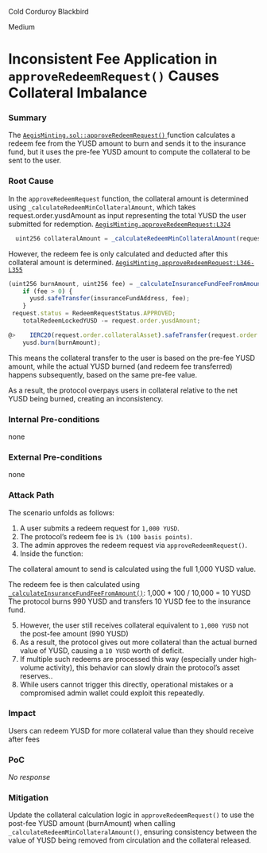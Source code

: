 Cold Corduroy Blackbird

Medium

# Inconsistent Fee Application in `approveRedeemRequest()` Causes Collateral Imbalance

### Summary

The [`AegisMinting.sol::approveRedeemRequest()` ](https://github.com/sherlock-audit/2025-04-aegis-op-grant-Larataiwo/issues#L324-L355) function calculates a redeem fee from the YUSD amount to burn and sends it to the insurance fund, but it uses the pre-fee YUSD amount to compute the collateral to be sent to the user. 

### Root Cause

In the `approveRedeemRequest` function, the collateral amount is determined using `_calculateRedeemMinCollateralAmount`, which takes request.order.yusdAmount as input  representing the total YUSD the user submitted for redemption. [`AegisMinting.approveRedeemRequest:L324`](https://github.com/sherlock-audit/2025-04-aegis-op-grant/blob/main/aegis-contracts/contracts/AegisMinting.sol#L324)
```javascript
  uint256 collateralAmount = _calculateRedeemMinCollateralAmount(request.order.collateralAsset, amount, request.order.yusdAmount);
```
However, the redeem fee is only calculated and deducted after this collateral amount is determined.  [`AegisMinting.approveRedeemRequest:L346-L355`](https://github.com/sherlock-audit/2025-04-aegis-op-grant/blob/main/aegis-contracts/contracts/AegisMinting.sol#L346-L355)
```javascript
(uint256 burnAmount, uint256 fee) = _calculateInsuranceFundFeeFromAmount(request.order.yusdAmount, redeemFeeBP);
    if (fee > 0) {
      yusd.safeTransfer(insuranceFundAddress, fee);
    }
 request.status = RedeemRequestStatus.APPROVED;
    totalRedeemLockedYUSD -= request.order.yusdAmount;

@>    IERC20(request.order.collateralAsset).safeTransfer(request.order.userWallet, collateralAmount);
    yusd.burn(burnAmount);
```

This means the collateral transfer to the user is based on the pre-fee YUSD amount, while the actual YUSD burned (and redeem fee transferred) happens subsequently, based on the same pre-fee value.

As a result, the protocol overpays users in collateral relative to the net YUSD being burned, creating an inconsistency.

### Internal Pre-conditions

none

### External Pre-conditions

none

### Attack Path

 The scenario unfolds as follows:
1. A user submits a redeem request for `1,000 YUSD`.
2. The protocol’s redeem fee is `1% (100 basis points)`.
3. The admin approves the redeem request via `approveRedeemRequest()`.
4. Inside the function:

The collateral amount to send is calculated using the full 1,000 YUSD value.

The redeem fee is then calculated using [`_calculateInsuranceFundFeeFromAmount()`](https://github.com/sherlock-audit/2025-04-aegis-op-grant-Larataiwo/issues#L725-L732): 1,000 * 100 / 10,000 = 10 YUSD
The protocol burns 990 YUSD and transfers 10 YUSD fee to the insurance fund.

5. However, the user still receives collateral equivalent to `1,000 YUSD` not the post-fee amount (990 YUSD)
6. As a result, the protocol gives out more collateral than the actual burned value of YUSD, causing a `10 YUSD` worth of deficit.
7. If multiple such redeems are processed this way (especially under high-volume activity), this behavior can slowly drain the protocol’s asset reserves..
8. While users cannot trigger this directly, operational mistakes or a compromised admin wallet could exploit this repeatedly.

### Impact

Users can redeem YUSD for more collateral value than they should receive after fees

### PoC

_No response_

### Mitigation

Update the collateral calculation logic in `approveRedeemRequest()` to use the post-fee YUSD amount (burnAmount) when calling `_calculateRedeemMinCollateralAmount()`, ensuring consistency between the value of YUSD being removed from circulation and the collateral released.